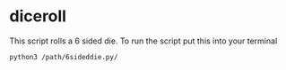 # diceroll
This script rolls a 6 sided die.
To run the script put this into your terminal
```
python3 /path/6sideddie.py/
```
